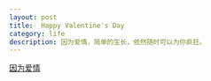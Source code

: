 ```yaml
---
layout: post
title:  Happy Valentine's Day
category: life
description: 因为爱情，简单的生长，依然随时可以为你疯狂。
---
```


[因为爱情](https://music.163.com/#/song?id=64317)

